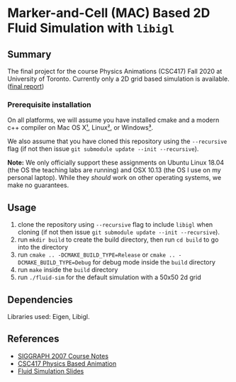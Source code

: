 ﻿# Marker-and-Cell (MAC) Based 2D Fluid Simulation with `libigl`

## Summary

The final project for the course Physics Animations (CSC417) Fall 2020 at University of Toronto. Currently only a 2D grid based simulation is available. ([final report](https://docs.google.com/document/d/1vo__Ta67T-i1MSSQ-jYLqVYwf1TI6slXclJ3VWIcJeo/edit?usp=sharing))

### Prerequisite installation

On all platforms, we will assume you have installed cmake and a modern c++
compiler on Mac OS X[¹](#¹macusers), Linux[²](#²linuxusers), or
Windows[³](#³windowsusers).

We also assume that you have cloned this repository using the `--recursive`
flag (if not then issue `git submodule update --init --recursive`).

**Note:** We only officially support these assignments on Ubuntu Linux 18.04 (the OS the teaching labs are running) and OSX 10.13 (the OS I use on my personal laptop). While they *should* work on other operating systems, we make no guarantees.

## Usage

1. clone the repository using `--recursive` flag to include `libigl` when cloning (if not then issue `git submodule update --init --recursive`).
2. run `mkdir build` to create the build directory, then run `cd build` to go into the directory
3. run `cmake .. -DCMAKE_BUILD_TYPE=Release` or `cmake .. -DCMAKE_BUILD_TYPE=Debug` for debug mode inside the `build` directory
4. run `make` inside the `build` directory
5. run `./fluid-sim` for the default simulation with a 50x50 2d grid

## Dependencies

Libraries used: Eigen, Libigl.

## References

- [SIGGRAPH 2007 Course Notes](https://www.cs.ubc.ca/~rbridson/fluidsimulation/fluids_notes.pdf)
- [CSC417 Physics Based Animation](https://github.com/dilevin/CSC417-physics-based-animation)
- [Fluid Simulation Slides](https://github.com/dilevin/CSC417-physics-based-animation/blob/master/lectures/10-fluid-simulation-final.pdf)
